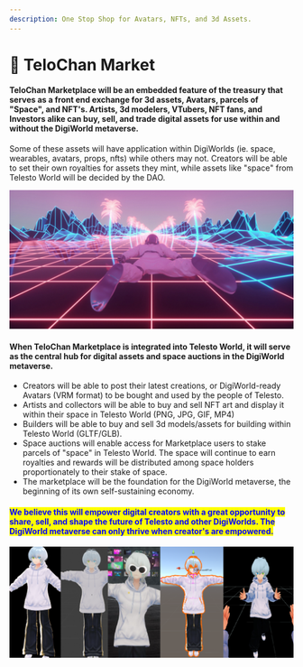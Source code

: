 ```yaml
---
description: One Stop Shop for Avatars, NFTs, and 3d Assets.
---
```


# 🏪 TeloChan Market

#### TeloChan Marketplace will be an embedded feature of the treasury that serves as a front end exchange for 3d assets, Avatars, parcels of "Space", and NFT's. Artists, 3d modelers, VTubers, NFT fans, and Investors alike can buy, sell, and trade digital assets for use within and without the DigiWorld metaverse.

Some of these assets will have application within DigiWorlds (ie. space, wearables, avatars, props, nfts) while others may not. Creators will be able to set their own royalties for assets they mint, while assets like "space" from Telesto World will be decided by the DAO.

![](<.gitbook/assets/image (4).png>)

#### When TeloChan Marketplace is integrated into Telesto World, it will serve as the central hub for digital assets and space auctions in the DigiWorld metaverse.&#x20;

* Creators will be able to post their latest creations, or DigiWorld-ready Avatars (VRM format) to be bought and used by the people of Telesto.&#x20;
* Artists and collectors will be able to buy and sell NFT art and display it within their space in Telesto World (PNG, JPG, GIF, MP4)
* Builders will be able to buy and sell 3d models/assets for building within Telesto World (GLTF/GLB).
* Space auctions will enable access for Marketplace users to stake parcels of "space" in Telesto World. The space will continue to earn royalties and rewards will be distributed among space holders proportionately to their stake of space.
* The marketplace will be the foundation for the DigiWorld metaverse, the beginning of its own self-sustaining economy.

#### <mark style="color:blue;">We believe this will empower digital creators with a great opportunity to share, sell, and shape the future of Telesto and other DigiWorlds. The DigiWorld metaverse can only thrive when creator's are empowered.</mark>

![](<.gitbook/assets/image (2).png>)
